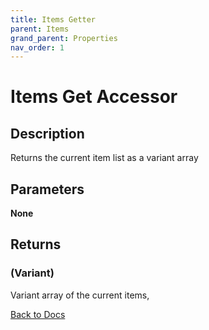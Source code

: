 ```yaml
---
title: Items Getter
parent: Items
grand_parent: Properties
nav_order: 1
---
```


# Items Get Accessor

## Description
Returns the current item list as a variant array
## Parameters
**None**
## Returns
### (Variant) 
Variant array of the current items,

[Back to Docs](https://senipah.github.io/VBA-Better-Array/)